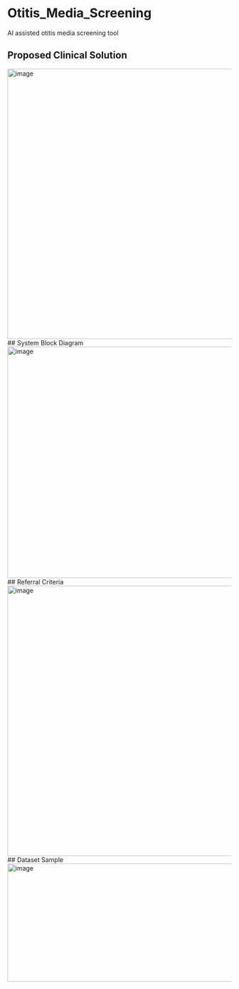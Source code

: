 # Otitis_Media_Screening
AI assisted otitis media screening tool
## Proposed Clinical Solution
<img width="1082" height="606" alt="image" src="https://github.com/user-attachments/assets/a6473866-6c19-44ae-b612-96052ca48ad3" />
## System Block Diagram
<img width="1347" height="519" alt="image" src="https://github.com/user-attachments/assets/8e4a9963-6d45-4742-820f-5f37732878eb" />
## Referral Criteria
<img width="1229" height="606" alt="image" src="https://github.com/user-attachments/assets/3201295e-8a96-4a2f-9efa-dfa5d0546147" />
## Dataset Sample
<img width="683" height="265" alt="image" src="https://github.com/user-attachments/assets/d00cffad-6d58-426b-aaea-7f48b22fe5bf" />
